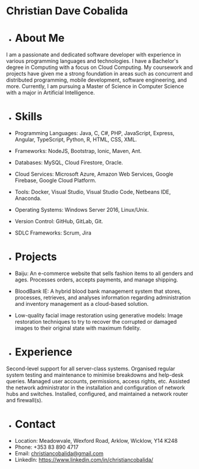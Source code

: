 # Christian Dave Cobalida
- # About Me
I am a passionate and dedicated software developer with experience in various programming languages and technologies. I have a Bachelor's degree in Computing with a focus on Cloud Computing. My coursework and projects have given me a strong foundation in areas such as concurrent and distributed programming, mobile development, software engineering, and more. Currently, I am pursuing a Master of Science in Computer Science with a major in Artificial Intelligence.

- # Skills
- Programming Languages: Java, C, C#, PHP, JavaScript, Express, Angular, TypeScript, Python, R, HTML, CSS, XML.
- Frameworks: NodeJS, Bootstrap, Ionic, Maven, Ant.
- Databases: MySQL, Cloud Firestore, Oracle.
- Cloud Services: Microsoft Azure, Amazon Web Services, Google Firebase, Google Cloud Platform.
- Tools: Docker, Visual Studio, Visual Studio Code, Netbeans IDE, Anaconda.
- Operating Systems: Windows Server 2016, Linux/Unix.
- Version Control: GitHub, GitLab, Git.
- SDLC Frameworks: Scrum, Jira

- # Projects
- Baiju: An e-commerce website that sells fashion items to all genders and ages. Processes orders, accepts payments, and manage shipping.
- BloodBank IE: A hybrid blood bank management system that stores, processes, retrieves, and analyses information regarding administration and inventory management as a cloud-based solution.
- Low-quality facial image restoration using generative models: Image restoration techniques to try to recover the corrupted or damaged images to their original state with maximum fidelity.

- # Experience
Second-level support for all server-class systems.
Organised regular system testing and maintenance to minimise breakdowns and help-desk queries.
Managed user accounts, permissions, access rights, etc.
Assisted the network administrator in the installation and configuration of network hubs and switches.
Installed, configured, and maintained a network router and firewall(s).

- # Contact
- Location: Meadowvale, Wexford Road, Arklow, Wicklow, Y14 K248
- Phone: +353 83 890 4717
- Email: christiancobalida@gmail.com
- LinkedIn: https://www.linkedin.com/in/christiancobalida/
